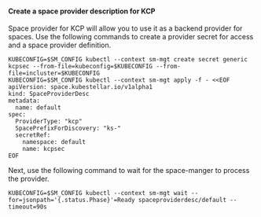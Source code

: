 <!--example1-cp-provider-start-->

#### Create a space provider description for KCP

Space provider for KCP will allow you to use it as a backend provider for spaces.
Use the following commands to create a provider secret for access and
a space provider definition.

```shell
KUBECONFIG=$SM_CONFIG kubectl --context sm-mgt create secret generic kcpsec --from-file=kubeconfig=$KUBECONFIG --from-file=incluster=$KUBECONFIG
KUBECONFIG=$SM_CONFIG kubectl --context sm-mgt apply -f - <<EOF
apiVersion: space.kubestellar.io/v1alpha1
kind: SpaceProviderDesc
metadata:
  name: default
spec:
  ProviderType: "kcp"
  SpacePrefixForDiscovery: "ks-"
  secretRef:
    namespace: default
    name: kcpsec
EOF
```

Next, use the following command to wait for the space-manger to process the provider.

```shell
KUBECONFIG=$SM_CONFIG kubectl --context sm-mgt wait --for=jsonpath='{.status.Phase}'=Ready spaceproviderdesc/default --timeout=90s
```

<!--example1-cp-provider-end-->
